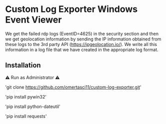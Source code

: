 # Custom Log Exporter Windows Event Viewer

We get the failed rdp logs (EventID=4625) in the security section and then we get geolocation information by sending the IP information obtained from these logs to the 3rd party API (https://ipgeolocation.io/). We write all this information in a log file that we have created in the appropriate log format.

## Installation

:warning: Run as Administrator :warning:

'git clone https://github.com/omertasci11/custom-log-exporter.git'

'pip install pywin32'

'pip install python-dateutil'

'pip install requests'
